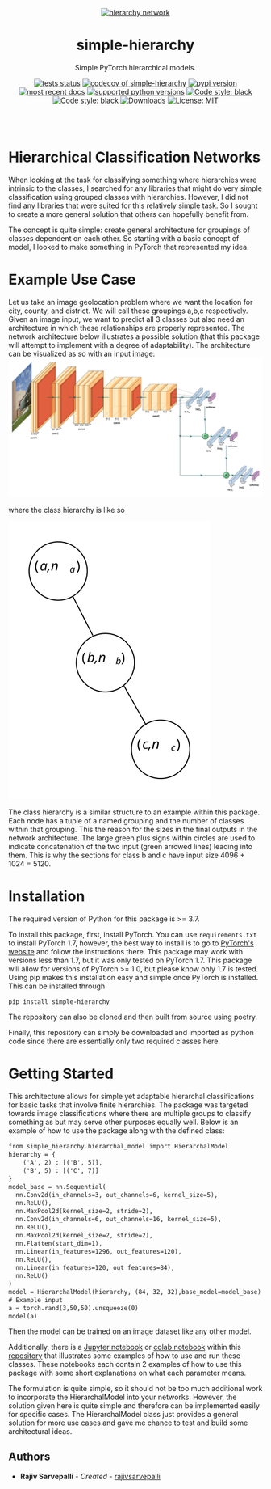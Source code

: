 <p align="center"><a href="https://raw.githubusercontent.com/rajivsarvepalli/SimpleHierarchy/master/images/hierarchy_network.jpg"><img src="https://raw.githubusercontent.com/rajivsarvepalli/SimpleHierarchy/master/images/hierarchy_network.jpg" alt="hierarchy network" height="60"/></a></p>
<h1 align="center">simple-hierarchy</h1>
    <p align="center">Simple PyTorch hierarchical models.</p>
<p align="center">
 <a href="https://github.com/rajivsarvepalli/SimpleHierarchy/actions?workflow=Tests"><img alt="tests status" src="https://github.com/rajivsarvepalli/SimpleHierarchy/workflows/Tests/badge.svg"></a>
 <a href="https://codecov.io/gh/rajivsarvepalli/SimpleHierarchy"><img alt="codecov of simple-hierarchy" src="https://codecov.io/gh/rajivsarvepalli/SimpleHierarchy/branch/master/graph/badge.svg"></a>
 <a href="https://pypi.org/project/simple-hierarchy/"><img alt="pypi version" src="https://img.shields.io/pypi/v/simple-hierarchy.svg"></a>
 <a href="https://simplehierarchy.readthedocs.io/en/latest/?badge=latest"><img alt="most recent docs" src="https://readthedocs.org/projects/simplehierarchy/badge/?version=latest"></a>
 <a href="https://pypi.org/project/simple-hierarchy/"><img alt="supported python versions" src="https://img.shields.io/pypi/pyversions/simple-hierarchy.svg"></a>
 <a href="https://github.com/psf/black"><img alt="Code style: black" src="https://img.shields.io/badge/code%20style-black-000000.svg"></a>
 <a href="https://github.com/psf/black"><img alt="Code style: black" src="https://img.shields.io/badge/code%20style-black-000000.svg"></a>
 <a href="https://pepy.tech/project/simple-hierarchy"><img alt="Downloads" src="https://pepy.tech/badge/simple-hierarchy"></a>
 <a href="https://github.com/rajivsarvepalli/SimpleHierarchy/blob/master/LICENSE"><img alt="License: MIT" src="https://black.readthedocs.io/en/stable/_static/license.svg"></a>
</p><br/><br/>

# Hierarchical Classification Networks
When looking at the task for classifying something where hierarchies were intrinsic to the classes, I searched for any libraries that might do very simple classification using grouped classes with hierarchies. However, I did not find any libraries that were suited for this relatively simple task. So I sought to create a more general solution that others can hopefully benefit from.


The concept is quite simple: create general architecture for groupings of classes dependent on each other. So starting with a basic concept of model, I looked to make something in PyTorch that represented my idea.

# Example Use Case
Let us take an image geolocation problem where we want the location for city, county, and district. We will call these groupings a,b,c respectively. Given an image input, we want to predict all 3 classes but also need an architecture in which these relationships are properly represented. The network architecture below illustrates a possible solution (that this package will attempt to implement with a degree of adaptability).
The architecture can be visualized as so with an input image:
![Network Architecture](https://raw.githubusercontent.com/rajivsarvepalli/SimpleHierarchy/master/images/network.svg)

 where the class hierarchy is like so

![Class Heirarchy](https://raw.githubusercontent.com/rajivsarvepalli/SimpleHierarchy/master/images/tree.svg)

The class hierarchy is a similar structure to an example within this package. Each node has a tuple of a named grouping and the number of classes within that grouping. This the reason for the sizes in the final outputs in the network architecture. The large green plus signs within circles are used to indicate concatenation of the two input (green arrowed lines) leading into them. This is why the sections for class b and c have input size 4096 + 1024 = 5120.
# Installation
The required version of Python for this package is >= 3.7.

To install this package, first, install PyTorch. You can use `requirements.txt` to install PyTorch 1.7, however, the best way to install is to go to [PyTorch's website](https://pytorch.org/get-started/locally/) and follow the instructions there. This package may work with versions less than 1.7, but it was only tested on PyTorch 1.7. This package will allow for versions of PyTorch >= 1.0, but please know only 1.7 is tested.
Using pip makes this installation easy and simple once PyTorch is installed. This can be installed through
```
pip install simple-hierarchy
```
The repository can also be cloned and then built from source using poetry.

Finally, this repository can simply be downloaded and imported as python code since there are essentially only two required classes here.
# Getting Started
This architecture allows for simple yet adaptable hierarchal classifications for basic tasks that involve finite hierarchies. The package was targeted towards image classifications where there are multiple groups to classify something as but may serve other purposes equally well. Below is an example of how to use the package along with the defined class:
```
from simple_hierarchy.hierarchal_model import HierarchalModel
hierarchy = {
    ('A', 2) : [('B', 5)],
    ('B', 5) : [('C', 7)]
}
model_base = nn.Sequential(
  nn.Conv2d(in_channels=3, out_channels=6, kernel_size=5),
  nn.ReLU(),
  nn.MaxPool2d(kernel_size=2, stride=2),
  nn.Conv2d(in_channels=6, out_channels=16, kernel_size=5),
  nn.ReLU(),
  nn.MaxPool2d(kernel_size=2, stride=2),
  nn.Flatten(start_dim=1),
  nn.Linear(in_features=1296, out_features=120),
  nn.ReLU(),
  nn.Linear(in_features=120, out_features=84),
  nn.ReLU()
)
model = HierarchalModel(hierarchy, (84, 32, 32),base_model=model_base)
# Example input
a = torch.rand(3,50,50).unsqueeze(0)
model(a)
```
Then the model can be trained on an image dataset like any other model.

Additionally, there is a [Jupyter notebook](https://github.com/rajivsarvepalli/SimpleHierarchy/blob/master/src/simple_hierarchy/examples/sample.ipynb) or [colab notebook](https://github.com/rajivsarvepalli/SimpleHierarchy/blob/master/src/simple_hierarchy/examples/sample.ipynb) within this [repository](https://github.com/rajivsarvepalli/SimpleHierarchy) that illustrates some examples of how to use and run these classes. These notebooks each contain 2 examples of how to use this package with some short explanations on what each parameter means.

The formulation is quite simple, so it should not be too much additional work to incorporate the HierarchalModel into your networks.
However, the solution given here is quite simple and therefore can be implemented easily for specific cases. The HierarchalModel class just provides a general solution for more use cases and gave me chance to test and build some architectural ideas.
## Authors

* **Rajiv Sarvepalli** - *Created* - [rajivsarvepalli](https://github.com/rajivsarvepalli)
